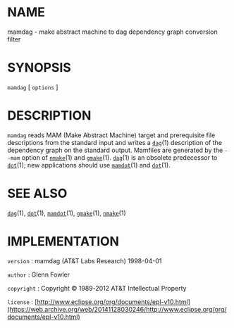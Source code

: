 # NAME

mamdag - make abstract machine to dag dependency graph conversion filter

# SYNOPSIS

`mamdag` \[ `options` \]

# DESCRIPTION

`mamdag` reads MAM (Make Abstract Machine) target and prerequisite
file descriptions from the standard input and writes a
[`dag`](/web/20141128030246/http://www2.research.att.com/~astopen/man/man1/dag.html)(1)
description of the dependency graph on the standard output. Mamfiles are
generated by the `--mam` option of
[`nmake`](/web/20141128030246/http://www2.research.att.com/~astopen/man/man1/nmake.html)(1)
and
[`gmake`](/web/20141128030246/http://www2.research.att.com/~astopen/man/man1/gmake.html)(1).
[`dag`](/web/20141128030246/http://www2.research.att.com/~astopen/man/man1/dag.html)(1)
is an obsolete predecessor to
[`dot`](/web/20141128030246/http://www2.research.att.com/~astopen/man/man1/dot.html)(1);
new applications should use
[`mamdot`](/web/20141128030246/http://www2.research.att.com/~astopen/man/man1/mamdot.html)(1)
and
[`dot`](/web/20141128030246/http://www2.research.att.com/~astopen/man/man1/dot.html)(1).

# SEE ALSO

[`dag`](/web/20141128030246/http://www2.research.att.com/~astopen/man/man1/dag.html)(1),
[`dot`](/web/20141128030246/http://www2.research.att.com/~astopen/man/man1/dot.html)(1),
[`mamdot`](/web/20141128030246/http://www2.research.att.com/~astopen/man/man1/mamdot.html)(1),
[`gmake`](/web/20141128030246/http://www2.research.att.com/~astopen/man/man1/gmake.html)(1),
[`nmake`](/web/20141128030246/http://www2.research.att.com/~astopen/man/man1/nmake.html)(1)

# IMPLEMENTATION

`version`
:   mamdag (AT&T Labs Research) 1998-04-01

`author`
:   Glenn Fowler

`copyright`
:   Copyright © 1989-2012 AT&T Intellectual Property

`license`
:   [http://www.eclipse.org/org/documents/epl-v10.html](https://web.archive.org/web/20141128030246/http://www.eclipse.org/org/documents/epl-v10.html)


